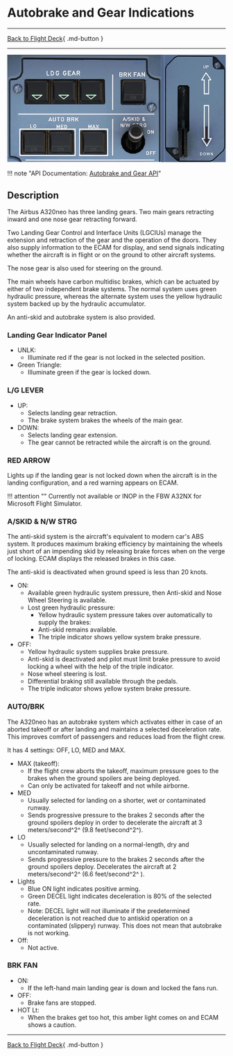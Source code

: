 # Autobrake and Gear Indications

---

[Back to Flight Deck](../index.md){ .md-button }

---

![Autobrake and gear indicators, Brake Fan and A/SKID](../../../assets/a32nx-briefing/front/Autobrake-gear.jpg "Autobrake and gear indicators, Brake Fan and A/SKID")

!!! note "API Documentation: [Autobrake and Gear API](../../../../fbw-a32nx/a32nx-api/a32nx-flightdeck-api.md#autobrake-gear-lever-and-gear-annunciation)"

## Description

The Airbus A320neo has three landing gears. Two main gears retracting inward and one nose gear retracting forward.

Two Landing Gear Control and Interface Units (LGCIUs) manage the extension and retraction of the gear and the operation of the doors. They also supply information to the ECAM for display, and send signals indicating whether the aircraft is in flight or on the ground to other aircraft systems.

The nose gear is also used for steering on the ground.

The main wheels have carbon multidisc brakes, which can be actuated by either of two independent brake systems.
The normal system uses green hydraulic pressure, whereas the alternate system uses the yellow hydraulic system backed up by the hydraulic accumulator.

An anti-skid and autobrake system is also provided.

### Landing Gear Indicator Panel

- UNLK:
    - Illuminate red if the gear is not locked in the selected position.
- Green Triangle:
    - Illuminate green if the gear is locked down.

### L/G LEVER

- UP:
    - Selects landing gear retraction.
    - The brake system brakes the wheels of the main gear.
- DOWN:
    - Selects landing gear extension.
    - The gear cannot be retracted while the aircraft is on the ground.

### RED ARROW

Lights up if the landing gear is not locked down when the aircraft is in the landing configuration, and a red warning appears on ECAM.

!!! attention ""
    Currently not available or INOP in the FBW A32NX for Microsoft Flight Simulator.

### A/SKID & N/W STRG

The anti-skid system is the aircraft's equivalent to modern car's ABS system. It produces maximum braking efficiency by maintaining the wheels just short of an impending skid by releasing brake forces when on the verge of locking. ECAM displays the released brakes in this case.

The anti-skid is deactivated when ground speed is less than 20 knots.

- ON:
    - Available green hydraulic system pressure, then Anti-skid and Nose Wheel Steering is available.
    - Lost green hydraulic pressure:
        - Yellow hydraulic system pressure takes over automatically to supply the brakes:
        - Anti-skid remains available.
        - The triple indicator shows yellow system brake pressure.
- OFF:
    - Yellow hydraulic system supplies brake pressure.
    - Anti-skid is deactivated and pilot must limit brake pressure to avoid locking a wheel with the help of the triple indicator.
    - Nose wheel steering is lost.
    - Differential braking still available through the pedals.
    - The triple indicator shows yellow system brake pressure.

### AUTO/BRK

The A320neo has an autobrake system which activates either in case of an aborted takeoff or after landing and maintains a selected deceleration rate. This improves comfort of passengers and reduces load from the flight crew.

It has 4 settings: OFF, LO, MED and MAX.

- MAX (takeoff):
    - If the flight crew aborts the takeoff, maximum pressure goes to the brakes when the ground spoilers are being deployed.
    - Can only be activated for takeoff and not while airborne.
- MED
    - Usually selected for landing on a shorter, wet or contaminated runway.
    - Sends progressive pressure to the brakes 2 seconds after the ground spoilers deploy in order to decelerate the aircraft at 3 meters/second^2^ (9.8 feet/second^2^).
- LO
    - Usually selected for landing on a normal-length, dry and uncontaminated runway.
    - Sends progressive pressure to the brakes 2 seconds after the ground spoilers deploy. Decelerates the aircraft at 2 meters/second^2^ (6.6 feet/second^2^ ).
- Lights
    - Blue ON light indicates positive arming.
    - Green DECEL light indicates deceleration is 80% of the selected rate.
    - Note: DECEL light will not illuminate if the predetermined deceleration is not reached due to antiskid operation on a contaminated (slippery) runway. This does not mean that autobrake is not working.
- Off:
    - Not active.

### BRK FAN

- ON:
    - If the left-hand main landing gear is down and locked the fans run.
- OFF:
    - Brake fans are stopped.
- HOT Lt:
    - When the brakes get too hot, this amber light comes on and ECAM shows a caution.

---

[Back to Flight Deck](../index.md){ .md-button }
